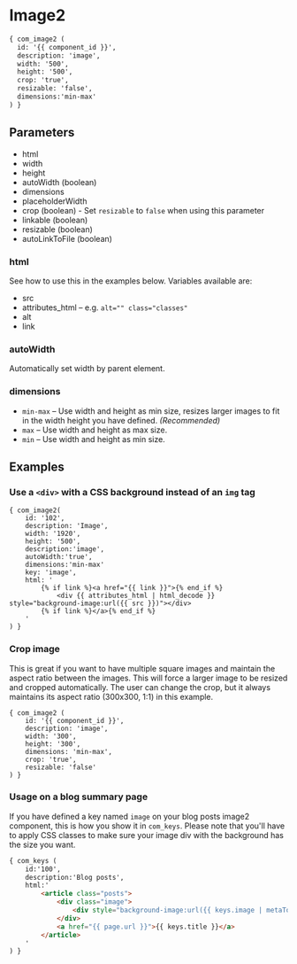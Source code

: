 # Image2

```xml
{ com_image2 (
  id: '{{ component_id }}', 
  description: 'image', 
  width: '500',
  height: '500',
  crop: 'true',
  resizable: 'false',
  dimensions:'min-max'
) }
```

Parameters
----------

* html
* width
* height
* autoWidth (boolean)
* dimensions
* placeholderWidth
* crop (boolean) - Set `resizable` to `false` when using this parameter
* linkable (boolean)
* resizable (boolean)
* autoLinkToFile (boolean)

### html

See how to use this in the examples below. Variables available are:

* src
* attributes_html – e.g. `alt="" class="classes"`
* alt
* link


### autoWidth

Automatically set width by parent element.


### dimensions

* `min-max` – Use width and height as min size, resizes larger images to fit in the width height you have defined. _(Recommended)_
* `max` – Use width and height as max size.
* `min` – Use width and height as min size.


## Examples

### Use a `<div>` with a CSS background instead of an `img` tag

```
{ com_image2(
	id: '102',
	description: 'Image',
	width: '1920',
	height: '500',
	description:'image',
	autoWidth:'true',
	dimensions:'min-max'
	key: 'image',
	html: '
		{% if link %}<a href="{{ link }}">{% end_if %}
			<div {{ attributes_html | html_decode }} style="background-image:url({{ src }})"></div>
		{% if link %}</a>{% end_if %}
	'
) }
```

### Crop image

This is great if you want to have multiple square images and maintain the aspect ratio between the images. This will force a larger image to be resized and cropped automatically. The user can change the crop, but it always maintains its aspect ratio (300x300, 1:1) in this example.

```
{ com_image2 (
	id: '{{ component_id }}', 
	description: 'image',  
	width: '300',
	height: '300',
	dimensions: 'min-max',
	crop: 'true',
	resizable: 'false'
) }
```

### Usage on a blog summary page

If you have defined a key named `image` on your blog posts image2 component, this is how you show it in `com_keys`. Please note that you'll have to apply CSS classes to make sure your image div with the background has the size you want.


```html
{ com_keys (
	id:'100',
	description:'Blog posts',
	html:'
		<article class="posts">
			<div class="image">
				<div style="background-image:url({{ keys.image | metaToImage: "crop", "200","200" }})"></div>
			</div>
			<a href="{{ page.url }}">{{ keys.title }}</a>
		</article>
	'
) }
```
